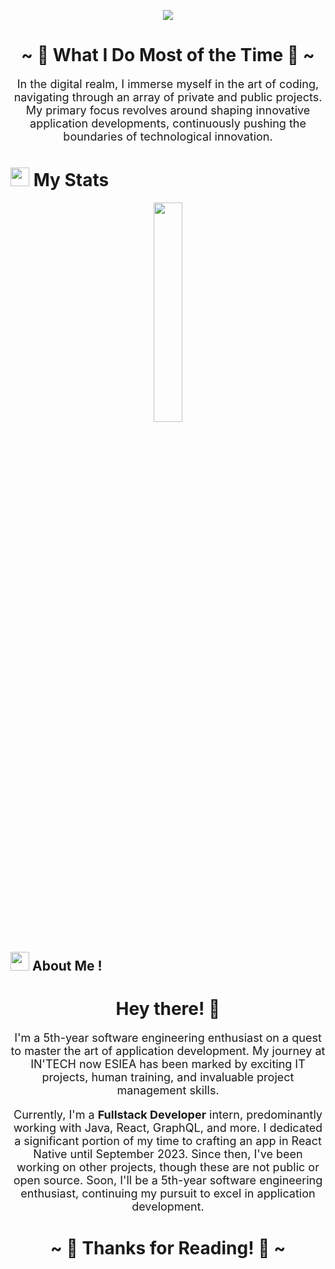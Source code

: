 <!-- Welcome Section -->
<p align="center">
  <img src="https://readme-typing-svg.herokuapp.com?lines=Hi,+welcome+to+my+profile;I+love+Github.;I+love+learning.&center=true&width=500&height=50">
</p>

<!-- What I Do Most of the Time -->
<h1 align="center">~ 🚀 What I Do Most of the Time 🚀 ~</h1>
<p align="center" style="font-size: 18px;">In the digital realm, I immerse myself in the art of coding, navigating through an array of private and public projects. My primary focus revolves around shaping innovative application developments, continuously pushing the boundaries of technological innovation.</p>


<!-- My Stats Section -->
# <img src="https://media4.giphy.com/media/MIGbtLZoVjbl0bYbAd/giphy.gif?cid=ecf05e472t2h0i8d7dcjaoau9iqtchhr899hxmpxzzgc7lyw&rid=giphy.gif" width="30"> My Stats 

<p align="center">
  <img width="30%" src="https://github-readme-stats.vercel.app/api/top-langs/?username=minunn&theme=radical&bg_color=282828&hide_border=true&include_all_commits=true&count_private=true&layout=compact">
</p>

<!-- About Me Section -->
## <img src="https://user-images.githubusercontent.com/82110564/189553856-2e7f8f30-80b4-484f-bfaa-9e5eb10f24e5.gif" width="30"> About Me ! 
<h1 align="center">Hey there! 👋</h1>
<p align="center" style="font-size: 18px;">I'm a 5th-year software engineering enthusiast on a quest to master the art of application development. My journey at IN'TECH now ESIEA has been marked by exciting IT projects, human training, and invaluable project management skills.</p>
<p align="center" style="font-size: 18px;">Currently, I'm a <strong>Fullstack Developer</strong> intern, predominantly working with Java, React, GraphQL, and more. I dedicated a significant portion of my time to crafting an app in React Native until September 2023. Since then, I've been working on other projects, though these are not public or open source. Soon, I'll be a 5th-year software engineering enthusiast, continuing my pursuit to excel in application development.</p>

<!-- Thanks for Reading Section -->
<h1 align="center">~ 🙏 Thanks for Reading! 🙏 ~</h1>
